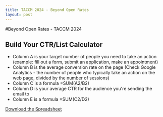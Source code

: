 ```yaml
---
title: TACCM 2024 - Beyond Open Rates
layout: post
---
```

#Beyond Open Rates - TACCM 2024

## Build Your CTR/List Calculator
* Column A is your target number of people you need to take an action (example: fill out a form, submit an application, make an appointment)
* Column B is the average conversion rate on the page (Check Google Analytics - the number of people who typically take an action on the web page, divided by the number of sessions)
* Column C is a formula =SUM(A2/B2)
* Column D is your average CTR for the audience you're sending the email to
* Column E is a formula =SUM(C2/D2)

[Download the Spreadsheet](#)
